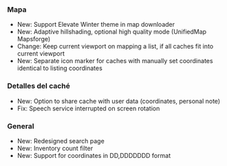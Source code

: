 ### Mapa
- New: Support Elevate Winter theme in map downloader
- New: Adaptive hillshading, optional high quality mode (UnifiedMap Mapsforge)
- Change: Keep current viewport on mapping a list, if all caches fit into current viewport
- New: Separate icon marker for caches with manually set coordinates identical to listing coordinates

### Detalles del caché
- New: Option to share cache with user data (coordinates, personal note)
- Fix: Speech service interrupted on screen rotation

### General
- New: Redesigned search page
- New: Inventory count filter
- New: Support for coordinates in DD,DDDDDDD format
